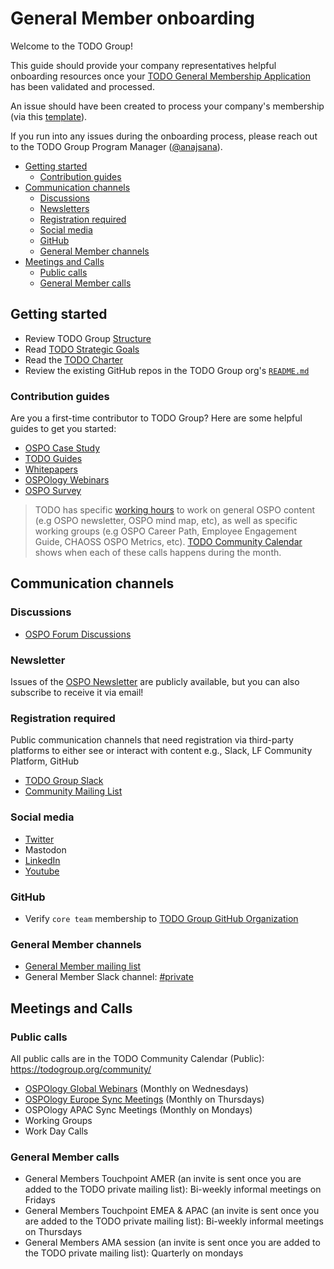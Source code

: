 # General Member onboarding

Welcome to the TODO Group!

This guide should provide your company representatives helpful onboarding
resources once your [TODO General Membership Application](https://joinnow.todogroup.org/)
has been validated and processed.

An issue should have been created to process your company's membership (via this [template](/.github/ISSUE_TEMPLATE/onboarding-general-member.md)).

If you run into any issues during the onboarding process, please reach out to the TODO Group Program Manager ([@anajsana][todo-pm]).

- [Getting started](#getting-started)
  - [Contribution guides](#contribution-guides)
- [Communication channels](#communication-channels)
  - [Discussions](#discussions)
  - [Newsletters](#newsletters)
  - [Registration required](#registration-required)
  - [Social media](#social-media)
  - [GitHub](#github)
  - [General Member channels](#general-member-channels)
- [Meetings and Calls](#meetings-and-calls)
  - [Public calls](#public-calls)
  - [General Member calls](#general-member-calls)

<!--
TODO: Publish this info on the website to de-duplicate content
-->

## Getting started

- Review TODO Group [Structure](https://github.com/todogroup/governance/blob/main/TODO%20Structure/structure-mindmap.md#todo-groups-structure)
- Read [TODO Strategic Goals](https://github.com/todogroup/governance/blob/main/goals.md)
- Read the [TODO Charter](https://github.com/todogroup/governance/blob/main/CHARTER.adoc)
- Review the existing GitHub repos in the TODO Group org's [`README.md`](https://github.com/todogroup)

### Contribution guides

Are you a first-time contributor to TODO Group?
Here are some helpful guides to get you started:

- [OSPO Case Study](https://todogroup.org/guides/casestudies/todo-contribution-guidelines/)
- [TODO Guides](https://todogroup.org/guides/todo-guides-contribution-guidelines/)
- [Whitepapers](https://todogroup.org/guides/whitepaper-guidelines/)
- [OSPOlogy Webinars](https://github.com/todogroup/ospology/tree/main/meetings#what-are-ospology-monthly-meetings)
- [OSPO Survey](https://github.com/todogroup/osposurvey/tree/master/2022#how-to-contribute)

> TODO has specific [working hours](https://github.com/todogroup/working-hours) to work on general OSPO content (e.g OSPO newsletter, OSPO mind map, etc), as well as specific working groups (e.g OSPO Career Path, Employee Engagement Guide, CHAOSS OSPO Metrics, etc). [TODO Community Calendar](https://todogroup.org/community/) shows when each of these calls happens during the month.

## Communication channels

### Discussions

- [OSPO Forum Discussions](https://github.com/todogroup/ospology/discussions)

### Newsletter

Issues of the [OSPO Newsletter](https://ospo-news.ghost.io/) are
publicly available, but you can also subscribe to receive it via email!

### Registration required

Public communication channels that need registration via third-party platforms
to either see or interact with content e.g., Slack, LF Community Platform, GitHub

- [TODO Group Slack](https://slack.todogroup.org/)
- [Community Mailing List](https://docs.google.com/forms/d/e/1FAIpQLSeU0YGM_IJ6gY8E5IIiwXKD_FZi3kAVc4E9_-3dtTDyKMSjdA/viewform)

### Social media

- [Twitter](https://twitter.com/todogroup)
- Mastodon
- [LinkedIn](https://www.linkedin.com/company/todo-group/)
- [Youtube](https://www.youtube.com/@ospology)

### GitHub

- Verify `core team` membership to [TODO Group GitHub Organization](https://github.com/orgs/todogroup/people)

### General Member channels

- [General Member mailing list](https://groups.google.com/g/private-todogroup)
- General Member Slack channel: [#private](https://thetodogroup.slack.com/archives/G5TBGTX29)

## Meetings and Calls

### Public calls

All public calls are in the TODO Community Calendar (Public): https://todogroup.org/community/

- [OSPOlogy Global Webinars](https://community.linuxfoundation.org/todo-group/) (Monthly on Wednesdays)
- [OSPOlogy Europe Sync Meetings](https://community.linuxfoundation.org/todo-group-europe/) (Monthly on Thursdays)
- OSPOlogy APAC Sync Meetings (Monthly on Mondays)
- Working Groups
- Work Day Calls

### General Member calls

- General Members Touchpoint AMER (an invite is sent once you are added to the TODO private mailing list): Bi-weekly informal meetings on Fridays
- General Members Touchpoint EMEA & APAC (an invite is sent once you are added to the TODO private mailing list): Bi-weekly informal meetings on Thursdays
- General Members AMA session (an invite is sent once you are added to the TODO private mailing list): Quarterly on mondays

[todo-pm]: https://github.com/anajsana

